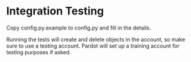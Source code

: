 # Integration Testing

Copy config.py.example to config.py and fill in the details.

Running the tests will create and delete objects in the account, so make sure to use a testing account. Pardot will set up a training account for testing purposes if asked.
